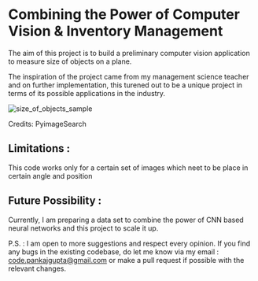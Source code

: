 # Combining the Power of Computer Vision & Inventory Management

The aim of this project is to build a preliminary computer vision application to measure size of objects on a plane.

The inspiration of the project came from my management science teacher and on further implementation, this turened out to be a unique project in terms of its  possible applications in the industry.


![size_of_objects_sample](https://user-images.githubusercontent.com/78647606/146131086-bbafe043-10fe-4d70-aae1-9cd04b4343d6.gif)

Credits: PyimageSearch



## Limitations : 
This code works only for a certain set of images which neet to be place in certain angle and position

## Future Possibility :
Currently, I am preparing a data set to combine the power of CNN based neural networks and this project to scale it up.


P.S. : I am open to more suggestions and respect every opinion. If you find any bugs in the existing codebase, do let me know via my email : code.pankajgupta@gmail.com or make a pull request if possible with the relevant changes.




